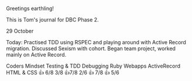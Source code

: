 Greetings earthling!

This is Tom's journal for DBC Phase 2.

29 October

Today: Practised TDD using RSPEC and playing around with Active Record migration.
Discussed Sexism with cohort. Began team project, worked mainly on Active Record.

Coders Mindset  Testing & TDD Debugging     Ruby Webapps  ActiveRecord     HTML & CSS
:thumbsup: 6/8       3/8     :thumbsup:7/8     2/6       :thumbsup: 7/8   :thumbsup: 5/6
